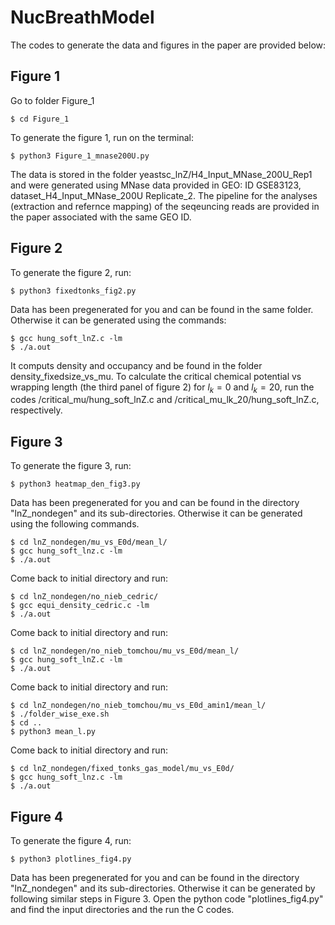# NucBreathModel
The codes to generate the data and figures in the paper are provided below:

## Figure 1
Go to folder Figure_1
```
$ cd Figure_1
```
To generate the figure 1, run on the terminal:
```
$ python3 Figure_1_mnase200U.py
```
The data is stored in the folder yeastsc_lnZ/H4_Input_MNase_200U_Rep1 and were generated using MNase data provided in GEO: ID GSE83123, dataset_H4_Input_MNase_200U Replicate_2. The pipeline for the analyses (extraction and refernce mapping) of the seqeuncing reads are provided in the paper associated with the same GEO ID.

## Figure 2
To generate the figure 2, run:
```
$ python3 fixedtonks_fig2.py
```
Data has been pregenerated for you and can be found in the same folder. Otherwise it can be generated using the commands:
```
$ gcc hung_soft_lnZ.c -lm 
$ ./a.out
```
It computs density and occupancy and be found in the folder density_fixedsize_vs_mu. To calculate the critical chemical potential vs wrapping length (the third panel of figure 2) for $l_{k}=0$ and $l_k=20$, run the codes /critical_mu/hung_soft_lnZ.c and /critical_mu_lk_20/hung_soft_lnZ.c, respectively. 

## Figure 3
To generate the figure 3, run:
```
$ python3 heatmap_den_fig3.py
```
Data has been pregenerated for you and can be found in the directory "lnZ_nondegen" and its sub-directories. Otherwise it can be generated using the following commands.
```
$ cd lnZ_nondegen/mu_vs_E0d/mean_l/
$ gcc hung_soft_lnz.c -lm
$ ./a.out
```
Come back to initial directory and run:
```
$ cd lnZ_nondegen/no_nieb_cedric/
$ gcc equi_density_cedric.c -lm
$ ./a.out
```
Come back to initial directory and run:
```
$ cd lnZ_nondegen/no_nieb_tomchou/mu_vs_E0d/mean_l/
$ gcc hung_soft_lnZ.c -lm
$ ./a.out
```
Come back to initial directory and run:
```
$ cd lnZ_nondegen/no_nieb_tomchou/mu_vs_E0d_amin1/mean_l/
$ ./folder_wise_exe.sh
$ cd ..
$ python3 mean_l.py
```
Come back to initial directory and run:
```
$ cd lnZ_nondegen/fixed_tonks_gas_model/mu_vs_E0d/
$ gcc hung_soft_lnz.c -lm
$ ./a.out
```
## Figure 4
To generate the figure 4, run:
```
$ python3 plotlines_fig4.py
```
Data has been pregenerated for you and can be found in the directory "lnZ_nondegen" and its sub-directories. Otherwise it can be generated by following similar steps in Figure 3. Open the python code "plotlines_fig4.py" and find the input directories and the run the C codes.
